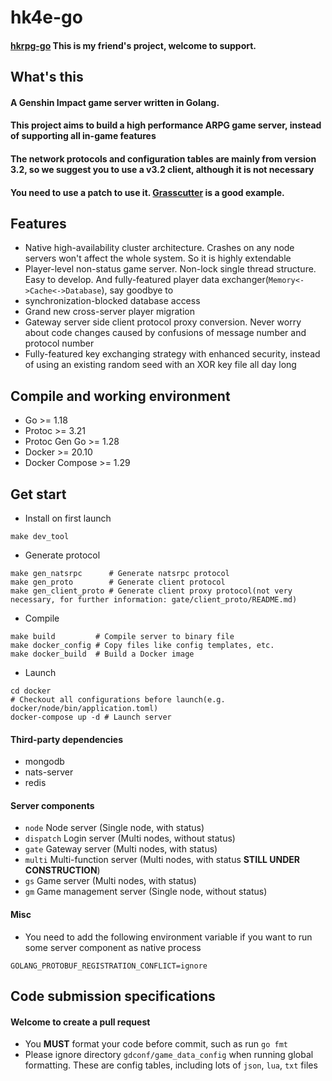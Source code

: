 # hk4e-go

#### [hkrpg-go](https://github.com/gucooing/hkrpg-go) This is my friend's project, welcome to support.

## What's this

#### A Genshin Impact game server written in Golang.

#### This project aims to build a high performance ARPG game server, instead of supporting all in-game features

#### The network protocols and configuration tables are mainly from version 3.2, so we suggest you to use a v3.2 client, although it is not necessary

#### You need to use a patch to use it. [Grasscutter](https://github.com/Grasscutters/Grasscutter) is a good example.

## Features

* Native high-availability cluster architecture. Crashes on any node servers won't affect the whole system. So it is
  highly extendable
* Player-level non-status game server. Non-lock single thread structure. Easy to develop. And fully-featured player
  data exchanger(`Memory<->Cache<->Database`), say goodbye to
* synchronization-blocked database access
* Grand new cross-server player migration
* Gateway server side client protocol proxy conversion. Never worry about code changes caused by confusions of message
  number and protocol number
* Fully-featured key exchanging strategy with enhanced security, instead of using an existing random seed with an XOR
  key file all day long

## Compile and working environment

* Go >= 1.18
* Protoc >= 3.21
* Protoc Gen Go >= 1.28
* Docker >= 20.10
* Docker Compose >= 1.29

## Get start

* Install on first launch

```shell
make dev_tool
```

* Generate protocol

```shell
make gen_natsrpc      # Generate natsrpc protocol
make gen_proto        # Generate client protocol
make gen_client_proto # Generate client proxy protocol(not very necessary, for further information: gate/client_proto/README.md)
```

* Compile

```shell
make build         # Compile server to binary file
make docker_config # Copy files like config templates, etc.
make docker_build  # Build a Docker image
```

* Launch

```shell
cd docker
# Checkout all configurations before launch(e.g. docker/node/bin/application.toml)
docker-compose up -d # Launch server
```

#### Third-party dependencies

* mongodb
* nats-server
* redis

#### Server components

* `node` Node server (Single node, with status)
* `dispatch` Login server (Multi nodes, without status)
* `gate` Gateway server (Multi nodes, with status)
* `multi` Multi-function server (Multi nodes, with status **STILL UNDER CONSTRUCTION**)
* `gs` Game server (Multi nodes, with status)
* `gm` Game management server (Single node, without status)

#### Misc

* You need to add the following environment variable if you want to run some server component as native process

```shell
GOLANG_PROTOBUF_REGISTRATION_CONFLICT=ignore
```

## Code submission specifications

#### Welcome to create a pull request

* You **MUST** format your code before commit, such as run `go fmt`
* Please ignore directory `gdconf/game_data_config` when running global formatting. These are config tables, including
  lots of `json`, `lua`, `txt` files
